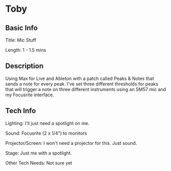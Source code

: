 # Toby


## Basic Info

Title: Mic Stuff

Length: 1 - 1.5 mins


## Description

Using Max for Live and Ableton with a patch called Peaks & Notes that sends a note
for every peak. I've set three different thresholds for peaks that will trigger a note
on three different instruments using an SM57 mic and my Focusrite interface.

## Tech Info

Lighting: I'll just need a spotlight on me.

Sound: Focusrite (2 x 1/4") to monitors

Projector/Screen: I won't need a projector for this. Just sound.

Stage: Just me with a spotlight.

Other Tech Needs:
Not sure yet
